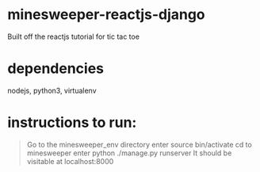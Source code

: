 # minesweeper-reactjs-django
Built off the reactjs tutorial for tic tac toe

# dependencies
nodejs, python3, virtualenv

# instructions to run:
> Go to the minesweeper_env directory
> enter source bin/activate
> cd to minesweeper
> enter python ./manage.py runserver
It should be visitable at localhost:8000
